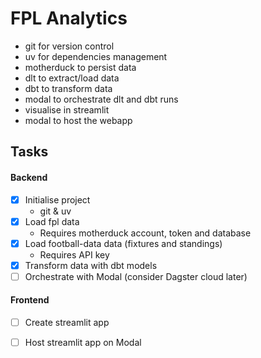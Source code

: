 # FPL Analytics

- git for version control
- uv for dependencies management
- motherduck to persist data
- dlt to extract/load data
- dbt to transform data
- modal to orchestrate dlt and dbt runs
- visualise in streamlit
- modal to host the webapp

## Tasks 

#### Backend

- [x] Initialise project
    - git & uv
- [x] Load fpl data
    - Requires motherduck account, token and database
- [x] Load football-data data (fixtures and standings)
    - Requires API key
- [x] Transform data with dbt models
- [ ] Orchestrate with Modal (consider Dagster cloud later)

#### Frontend

- [ ] Create streamlit app
- [ ] Host streamlit app on Modal

